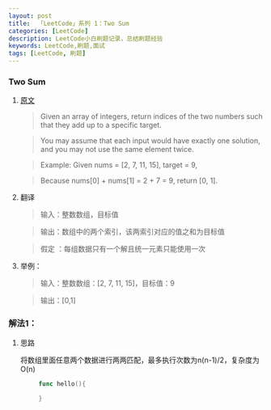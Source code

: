 ```yaml
---
layout: post
title:  「LeetCode」系列 1：Two Sum
categories: [LeetCode]
description: LeetCode小白刷题记录，总结刷题经验
keywords: LeetCode,刷题,面试
tags: [LeetCode, 刷题]
---
```

### Two Sum

1. [原文][href1]

    > Given an array of integers, return indices of the two numbers such that they add up to a specific target.

    > You may assume that each input would have exactly one solution, and you may not use the same element twice.

    > Example:
    Given nums = [2, 7, 11, 15], target = 9,

    > Because nums[0] + nums[1] = 2 + 7 = 9,
    return [0, 1].

1. 翻译

    > 输入：整数数组，目标值

    > 输出：数组中的两个索引，该两索引对应的值之和为目标值

    > 假定 ：每组数据只有一个解且统一元素只能使用一次

1. 举例：

    > 输入：整数数组：[2, 7, 11, 15]，目标值：9

    > 输出：[0,1]

### 解法1：
1. 思路
    
    将数组里面任意两个数据进行两两匹配，最多执行次数为n(n-1)/2，复杂度为 O(n)

   ```go
        func hello(){
            
        }
   ```

[href1]: https://leetcode.com/problems/two-sum/description/
